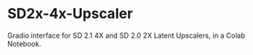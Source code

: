# SD2x-4x-Upscaler
Gradio interface for SD 2.1 4X and SD 2.0 2X Latent Upscalers, in a Colab Notebook. 

